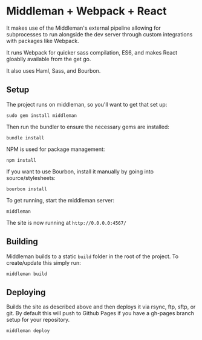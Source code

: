 # Middleman + Webpack + React

It makes use of the Middleman's external pipeline allowing for subprocesses to run alongside the dev server through custom integrations with packages like Webpack.

It runs Webpack for quicker sass compilation, ES6, and makes React gloablly available from the get go.

It also uses Haml, Sass, and Bourbon.


## Setup

The project runs on middleman, so you'll want to get that set up:

    sudo gem install middleman

Then run the bundler to ensure the necessary gems are installed:

    bundle install

NPM is used for package management:

    npm install

If you want to use Bourbon, install it manually by going into source/stylesheets:

    bourbon install
    
To get running, start the middleman server:
  
    middleman

The site is now running at `http://0.0.0.0:4567/`

## Building

Middleman builds to a static `build` folder in the root of the project. To create/update this simply run:

    middleman build

## Deploying

Builds the site as described above and then deploys it via rsync, ftp, sftp, or git. By default this will 
push to Github Pages if you have a gh-pages branch setup for your repository.

    middleman deploy